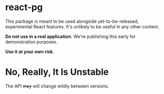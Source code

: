 # react-pg

This package is meant to be used alongside yet-to-be-released, experimental React features. It's unlikely to be useful in any other context.

**Do not use in a real application.** We're publishing this early for
demonstration purposes.

**Use it at your own risk.**

# No, Really, It Is Unstable

The API ~~may~~ will change wildly between versions.
